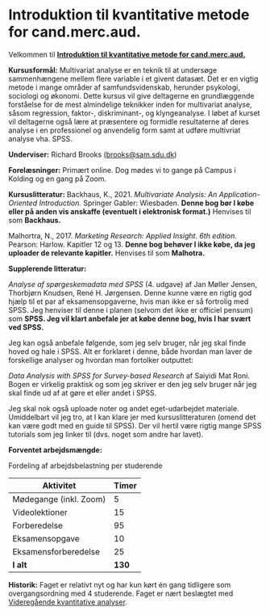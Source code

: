 # Introduktion til kvantitative metode for cand.merc.aud.

Velkommen til [**Introduktion til kvantitative metode for cand.merc.aud.**](https://odin.sdu.dk/sitecore/index.php?a=searchfagbesk&bbcourseid=B200049201-1-F24&lang=da)

**Kursusformål:** Multivariat analyse er en teknik til at undersøge sammenhængene mellem flere variable i et givent datasæt. Det er en vigtig metode i mange områder af samfundsvidenskab, herunder psykologi, sociologi og økonomi. Dette kursus vil give deltagerne en grundlæggende forståelse for de mest almindelige teknikker inden for multivariat analyse, såsom regression, faktor-, diskriminant-, og klyngeanalyse. I løbet af kurset vil deltagerne også lære at præsentere og formidle resultaterne af deres analyse i en professionel og anvendelig form samt at udføre multivriat analyse vha. SPSS.

**Underviser:** Richard Brooks (brooks@sam.sdu.dk)

**Forelæsninger:** Primært online. Dog mødes vi to gange på Campus i Kolding og en gang på Zoom.

**Kursuslitteratur:**
Backhaus, K., 2021. *Multivariate Analysis: An Application-Oriented Introduction.* Springer Gabler: Wiesbaden. **Denne bog bør I købe eller på anden vis anskaffe (eventuelt i elektronisk format.)** Henvises til som **Backhaus.**

Malhortra, N., 2017. *Marketing Research: Applied Insight. 6th edition.* Pearson: Harlow. Kapitler 12 og 13. **Denne bog behøver I ikke købe, da jeg uploader de relevante kapitler.** Henvises til som **Malhotra.**

**Supplerende litteratur:**

*Analyse af spørgeskemadata med SPSS* (4. udgave) af Jan Møller Jensen, Thorbjørn Knudsen, René H. Jørgensen. Denne kunne være en rigtig god hjælp til et par af eksamensopgaverne, hvis man ikke er så fortrolig med SPSS. Jeg henviser til denne i planen (selvom det ikke er officiel pensum) som **SPSS. Jeg vil klart anbefale jer at købe denne bog, hvis I har svært ved SPSS.**

Jeg kan også anbefale følgende, som jeg selv bruger, når jeg skal finde hoved og hale i SPSS. Alt er forklaret i denne, både hvordan man laver de forskellige analyser og hvordan man fortolker outputtet:

*Data Analysis with SPSS for Survey-based Research* af Saiyidi Mat Roni. Bogen er virkelig praktisk og som jeg skriver er den jeg selv bruger når jeg skal finde ud af at gøre et eller andet i SPSS.

Jeg skal nok også uploade noter og andet eget-udarbejdet materiale. Umiddelbart vil jeg tro, at I kan klare jer med kursuslitteraturen (omend det kan være godt med en guide til SPSS). Der vil hertil være rigtig mange SPSS tutorials som jeg linker til (dvs. noget som andre har lavet).

**Forventet arbejdsmængde:**

Fordeling af arbejdsbelastning per studerende

| Aktivitet             | Timer |
|-----------------------|-------|
| Mødegange (inkl. Zoom) | 5     |
| Videolektioner        | 15    |
| Forberedelse          | 95    |
| Eksamensopgave        | 10    |
| Eksamensforberedelse  | 25    |
| **I alt**             | **130** |

**Historik:** Faget er relativt nyt og har kun kørt én gang tidligere som overgangsordning med 4 studerende. Faget er nært beslægtet med [Videregående kvantitative analyser](https://odin.sdu.dk/sitecore/index.php?a=searchfagbesk&uva=b100194x01).
